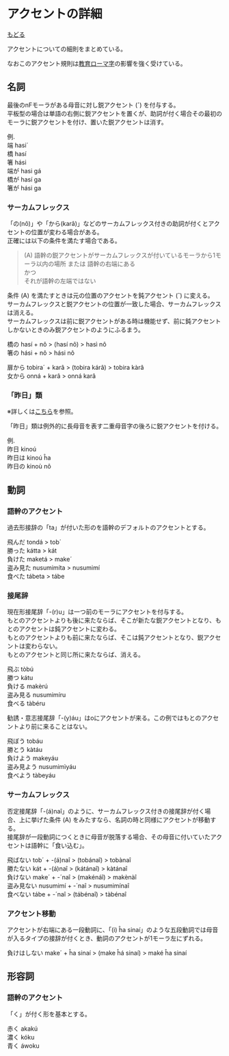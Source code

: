 # アクセントの詳細

[もどる](../index.md)

アクセントについての細則をまとめている。

なおこのアクセント規則は[教育ローマ字](https://github.com/NihongoTopics/Kyouro/blob/master/Proposing%20a%20new%20romanization%20system%20of%20Japanese%20(book).pdf)の影響を強く受けている。

## 名詞

最後のnFモーラがある母音に対し鋭アクセント (__´__) を付与する。  
平板型の場合は単語の右側に鋭アクセントを置くが、助詞が付く場合その最初のモーラに鋭アクセントを付け、置いた鋭アクセントは消す。

例.  
端 hasi´  
橋 hasí  
箸 hási  
端が hasi gá  
橋が hasí ga  
箸が hási ga

### サーカムフレックス

「の(nô)」や「から(karâ)」などのサーカムフレックス付きの助詞が付くとアクセントの位置が変わる場合がある。  
正確には以下の条件を満たす場合である。

> (A) 語幹の鋭アクセントがサーカムフレックスが付いているモーラから1モーラ以内の場所 または 語幹の右端にある  
> かつ  
> それが語幹の左端ではない

条件 (A) を満たすときは元の位置のアクセントを鈍アクセント (__`__) に変える。  
サーカムフレックスと鋭アクセントの位置が一致した場合、サーカムフレックスは消える。  
サーカムフレックスは前に鋭アクセントがある時は機能せず、前に鈍アクセントしかないときのみ鋭アクセントのようにふるまう。

橋の hasí \+ nô \> (hasí nô) \> hasì nô  
箸の hási \+ nô \> hási nô

扉から tobira´ \+ karâ \> (tobira kárâ) \> tobira kàrâ  
女から onná \+ karâ \> onná karâ

### 「昨日」類

※詳しくは[こちら](https://note.com/j9a/n/n7a7910ca3d89)を参照。

「昨日」類は例外的に長母音を表す二重母音字の後ろに鋭アクセントを付ける。

例.  
昨日 kinoú  
昨日は kinoú ĥa  
昨日の kinoù nô

## 動詞

### 語幹のアクセント

過去形接辞の「ta」が付いた形のを語幹のデフォルトのアクセントとする。

飛んだ tondá \> tob´  
勝った kátta \> kát  
負けた maketá \> make´  
盗み見た nusumimíta \> nusumimí  
食べた tábeta \> tábe

### 接尾辞

現在形接尾辞「\-(r)u」は一つ前のモーラにアクセントを付与する。  
もとのアクセントよりも後に来たならば、そこが新たな鋭アクセントとなり、もとのアクセントは鈍アクセントに変わる。  
もとのアクセントよりも前に来たならば、そこは鈍アクセントとなり、鋭アクセントは変わらない。  
もとのアクセントと同じ所に来たならば、消える。

飛ぶ tòbú  
勝つ kátu  
負ける makèrú  
盗み見る nusumimíru  
食べる tàbéru

勧誘・意志接尾辞「\-(y)áu」はoにアクセントが来る。この例ではもとのアクセントより前に来ることはない。

飛ぼう tobáu  
勝とう kàtáu  
負けよう makeyáu  
盗み見よう nusumimìyáu  
食べよう tàbeyáu

### サーカムフレックス

否定接尾辞「\-(á)naî」のように、サーカムフレックス付きの接尾辞が付く場合、上に挙げた条件 (A) をみたすなら、名詞の時と同様にアクセントが移動する。  
接尾辞が一段動詞につくときに母音が脱落する場合、その母音に付いていたアクセントは語幹に「食い込む」。

飛ばない tob´ \+ \-(á)naî \> (tobánaî) \> tobànaî  
勝たない kát \+ \-(á)naî \> (kátánaî) \> kàtánaî  
負けない make´ \+ \-´naî \> (makénáî) \> makènàî  
盗み見ない nusumimí \+ \-´naî \> nusumimínaî  
食べない tábe \+ \-´naî \> (tábénaî) \> tàbénaî

### アクセント移動

アクセントが右端にある一段動詞に、「(i) ĥa sinaí」のような五段動詞では母音が入るタイプの接辞が付くとき、動詞のアクセントが1モーラ左にずれる。

負けはしない make´ \+ ĥa sinaí \> (make ĥá sinaí) \> maké ĥa sinaí


## 形容詞

### 語幹のアクセント

「く」が付く形を基本とする。

赤く akakú  
濃く kóku  
青く áwoku

